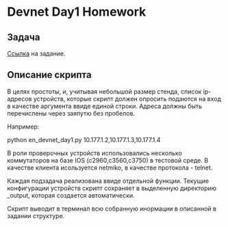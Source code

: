 # Devnet Day1 Homework

## Задача
[Ссылка](https://cisco.app.box.com/s/yeqrm9givccqhay9d8qbusfwcsa8b4vd) на задание.

## Описание скрипта

В целях простоты, и, учитывая небольшой размер стенда, список ip-адресов устройств, которые скрипт должен опросить
подаются на вход в качестве аргумента ввиде единой строки. Адреса должны быть перечислены через заяпутю без пробелов.

Например:

python en_devnet_day1.py 10.177.1.2,10.177.1.3,10.177.1.4

В роли проверочных устройств использовались несколько коммутаторов на базе IOS (c2960,c3560,c3750) в тестовой среде.
В качестве клиента исользуется netmiko, в качестве протокола - telnet. 

Каждая подзадача реализована ввиде отдельной функции. Текущие конфигурации устройств скрипт сохраняет в выделенную
директорию _output, которая создается автоматически.

Скрипт выводит в терминал всю собранную инормации в описанной в задании структуре.



